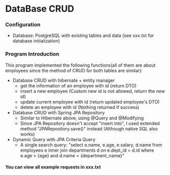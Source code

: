 # DataBase CRUD

### Configuration
* Database: PostgreSQL with existing tables and data (see xxx.txt for database initialization)

### Program Introduction

This program implemented the following functions(all of them are about employees since the method of CRUD for 
both tables are similar):

* Database CRUD with hibernate + entity manager
  * get the information of an employee with id (return DTO)
  * insert a new employee (Custom new id is not allowed, return the new id)
  * update current employee with id (return updated employee's DTO)
  * delete an employee with id (Nothing returned if success)
* Database CRUD with Spring JPA Repository
  * Similar to Hibernate above, using @Query and @Modifying
  * Since JPA Repository doesn't accept "insert into", I used extended method "JPARepository.save()" instead (Although native SQL also works)
* Dynamic Query with JPA Criteria Query
  * A single search query: "select e.name, e.age, e.salary, d.name from employees e inner join departments d on e.dept_id = d.id where e.age > {age} and d.name = {department_name}"

#### You can view all example requests in xxx.txt

